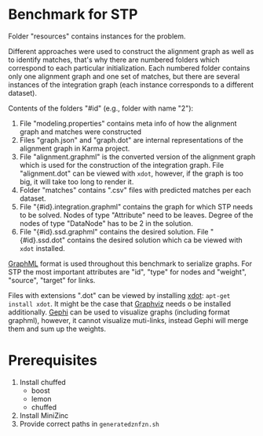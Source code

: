 # Benchmark for STP

Folder "resources" contains instances for the problem.

Different approaches were used to construct the alignment graph as well as to identify matches, that's why there are numbered folders which correspond to each particular initialization.
Each numbered folder contains only one alignment graph and one set of matches, but there are several instances of the integration graph (each instance corresponds to a different dataset).

Contents of the folders "#id" (e.g., folder with name "2"):

1. File "modeling.properties" contains meta info of how the alignment graph and matches were constructed
2. Files "graph.json" and "graph.dot" are internal representations of the alignment graph in Karma project.
3. File "alignment.graphml" is the converted version of the alignment graph which is used for the construction of the integration graph.
    File "alignment.dot" can be viewed with `xdot`, however, if the graph is too big, it will take too long to render it.
4. Folder "matches" contains ".csv" files with predicted matches per each dataset.
5. File "{#id}.integration.graphml" contains the graph for which STP needs to be solved.
    Nodes of type "Attribute" need to be leaves.
    Degree of the nodes of type "DataNode" has to be 2 in the solution.
6. File "{#id}.ssd.graphml" contains the desired solution.
    File "{#id}.ssd.dot" contains the desired solution which ca be viewed with `xdot` installed.

[GraphML](http://graphml.graphdrawing.org/) format is used throughout this benchmark to serialize graphs.
For STP the most important attributes are "id", "type" for nodes and "weight", "source", "target" for links.

Files with extensions ".dot" can be viewed by installing [xdot](http://github.com/jrfonseca/xdot.py):
```apt-get install xdot```.
It might be the case that [Graphviz](http://www.graphviz.org/Download.php) needs o be installed additionally.
[Gephi](http://gephi.org/) can be used to visualize graphs (including format graphml), however, it cannot visualize muti-links, instead Gephi will merge them and sum up the weights.

# Prerequisites

1. Install chuffed
    - boost
    - lemon
    - chuffed
2. Install MiniZinc
3. Provide correct paths in ``generatedznfzn.sh``
